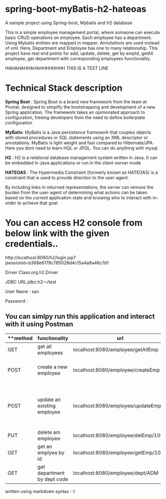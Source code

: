 # spring-boot-myBatis-h2-hateoas
A sample project using Spring-boot, Mybatis and H2 database

This is a simple employee management portal, where someone can execute basic CRUD operations on employee.
Each employee has a department. Using Mybatis entities are mapped in mapper. Annotations are used instead of xml.
Here, Department and Employee has one to many relationship.
This project have rest end points for add, update, delete, get by empId, getAll employee, get department with corresponding employees functionality.

HAHAHAHHAHAHHHHHHHH
THIS IS A TEST LINE

# Technical Stack description

**Spring Boot** : Spring Boot is a brand new framework from the team at Pivotal, designed to simplify the bootstrapping and development of a new Spring application. The framework takes an opinionated approach to configuration, freeing developers from the need to define boilerplate configuration

**MyBatis**: MyBatis is a Java persistence framework that couples objects with stored procedures or SQL statements using an XML descriptor or annotations.
MyBatis is light weight and fast compared to Hibernate/JPA. Here you dont need to learn HQL or JPQL. You can do anything with mysql.

**H2** : H2 is a relational database management system written in Java. It can be embedded in Java applications or run in the client-server mode

**HATEOAS** : The Hypermedia Constraint (formerly known as HATEOAS) is a constraint that is used to provide direction to the user-agent.

By including links in returned representations, the server can remove the burden from the user-agent of determining what actions can be taken based on the current application state and knowing who to interact with in-order to achieve that goal.

# You can access H2 console from below link with the given credentials..

http://localhost:8080/h2/login.jsp?jsessionid=b368e6178c785028d4c15a4a9a46c7d1

Driver Class:org.h2.Driver

JDBC URL:jdbc:h2:~/test

User Name : san

Password :


## You can simlpy run this application and interact with it using Postman

                                 
| **method  	| functionality |  url	|   request body**	|  
|---	|---   |--- 	|---	|
|  GET 	| get all employees | localhost:8080/employee/getAllEmp 	| N/A  	| 
|  POST	| create a new employee  | localhost:8080/employee/createEmp	|{"name": "Srinibas", "deptCode": "DBA","passportNo": "E123876"}|   
|  POST | update an existing employee	|  localhost:8080/employee/updateEmp 	|{ "name": "Haneef_seikh", "empId": 1001,"deptCode": "ADM", "passportNo": "E1234567"}|   
|PUT|delete am employee|localhost:8080/employee/delEmp/1002|N/A|
|GET|get an emplyee by id|localhost:8080/employee/getEmp/1003|N/A|
|GET|get department by dept code|localhost:8080/employee/dept/ADM|N/A|



written using markdown syntax :-)

